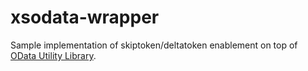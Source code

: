 # xsodata-wrapper

Sample implementation of skiptoken/deltatoken enablement on top of [OData Utility Library](https://github.wdf.sap.corp/D053411/sap-odata-util).
